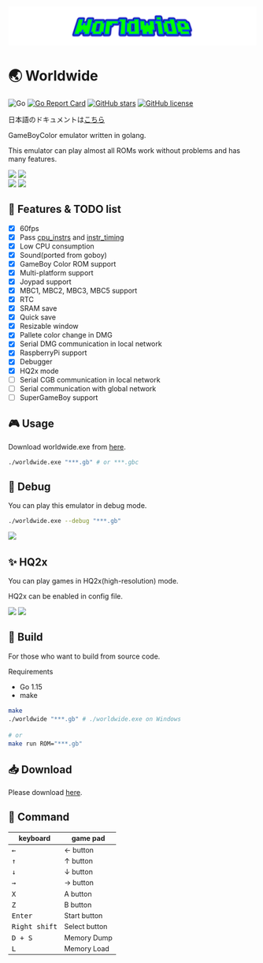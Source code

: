 ![logo](./logo.png)

# 🌏 Worldwide
![Go](https://github.com/pokemium/Worldwide/workflows/Go/badge.svg)
[![Go Report Card](https://goreportcard.com/badge/github.com/pokemium/Worldwide)](https://goreportcard.com/report/github.com/pokemium/Worldwide)
[![GitHub stars](https://img.shields.io/github/stars/pokemium/Worldwide)](https://github.com/pokemium/Worldwide/stargazers)
[![GitHub license](https://img.shields.io/github/license/pokemium/Worldwide)](https://github.com/pokemium/Worldwide/blob/master/LICENSE)

日本語のドキュメントは[こちら](./README.ja.md)

GameBoyColor emulator written in golang.  

This emulator can play almost all ROMs work without problems and has many features.


<img src="https://imgur.com/RrOKzJB.png" width="320px"> <img src="https://imgur.com/yIIlkKq.png" width="320px"><br/>
<img src="https://imgur.com/02YAzow.png" width="320px"> <img src="https://imgur.com/QCXeV3B.png" width="320px">


## 🚩 Features & TODO list
- [x] 60fps
- [x] Pass [cpu_instrs](https://github.com/retrio/gb-test-roms/tree/master/cpu_instrs) and [instr_timing](https://github.com/retrio/gb-test-roms/tree/master/instr_timing)
- [x] Low CPU consumption
- [x] Sound(ported from goboy)
- [x] GameBoy Color ROM support
- [x] Multi-platform support
- [x] Joypad support
- [x] MBC1, MBC2, MBC3, MBC5 support
- [x] RTC
- [x] SRAM save
- [x] Quick save
- [x] Resizable window
- [x] Pallete color change in DMG
- [x] Serial DMG communication in local network
- [x] RaspberryPi support
- [x] Debugger
- [x] HQ2x mode 
- [ ] Serial CGB communication in local network
- [ ] Serial communication with global network
- [ ] SuperGameBoy support

## 🎮 Usage

Download worldwide.exe from [here](https://github.com/pokemium/Worldwide/releases).

```sh
./worldwide.exe "***.gb" # or ***.gbc
```

## 🐛 Debug

You can play this emulator in debug mode.

```sh
./worldwide.exe --debug "***.gb"
```

<img src="https://imgur.com/YxQF9AF.png">

## ✨ HQ2x

You can play games in HQ2x(high-resolution) mode.

HQ2x can be enabled in config file.

<img src="https://imgur.com/bu6WanY.png" width="320px"> <img src="https://imgur.com/OntekWj.png" width="320px">

## 🔨 Build

For those who want to build from source code.

Requirements
- Go 1.15
- make

```sh
make
./worldwide "***.gb" # ./worldwide.exe on Windows

# or
make run ROM="***.gb"
```

## 📥 Download

Please download [here](https://github.com/pokemium/Worldwide/releases).

## 📄 Command 

| keyboard             | game pad      |
| -------------------- | ------------- |
| <kbd>&larr;</kbd>    | &larr; button |
| <kbd>&uarr;</kbd>    | &uarr; button |
| <kbd>&darr;</kbd>    | &darr; button |
| <kbd>&rarr;</kbd>    | &rarr; button |
| <kbd>X</kbd>         | A button      |
| <kbd>Z</kbd>         | B button      |
| <kbd>Enter</kbd>     | Start button  |
| <kbd>Right shift</kbd> | Select button |
| <kbd>D + S</kbd>     | Memory Dump  |
| <kbd>L</kbd>         | Memory Load |